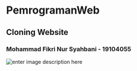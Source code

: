 # PemrogramanWeb
## Cloning Website
### Mohammad Fikri Nur Syahbani - 19104055
![enter image description here](https://i.ibb.co/GFRZxc1/Screenshot-2021-10-16-135847.png)
